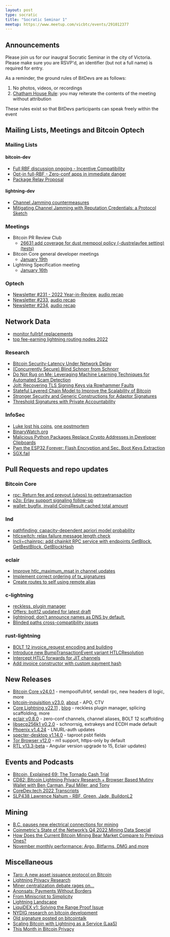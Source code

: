 ```yaml
---
layout: post
type: socratic
title: "Socratic Seminar 1"
meetup: https://www.meetup.com/vicbtc/events/291012377
---
```



## Announcements
Please join us for our inaugral Socratic Seminar in the city of Victoria. Please make sure you are RSVP'd, an identifier (but not a full name) is required for entry.

As a reminder, the ground rules of BitDevs are as follows:
1. No photos, videos, or recordings
2. [Chatham House Rule](https://en.wikipedia.org/wiki/Chatham_House_Rule): you may reiterate the contents of the meeting without attribution

These rules exist so that BitDevs participants can speak freely within the event

## Mailing Lists, Meetings and Bitcoin Optech

### Mailing Lists

#### bitcoin-dev

- [Full RBF discussion ongoing - Incentive Compatibility](https://github.com/bitcoin/bitcoin/pull/26451)
- [Opt-in full-RBF - Zero-conf apps in immediate danger](https://lists.linuxfoundation.org/pipermail/bitcoin-dev/2022-December/021226.html)
- [Package Relay Proposal](https://lists.linuxfoundation.org/pipermail/bitcoin-dev/2022-November/021140.html)

#### lightning-dev

- [Channel Jamming countermeasures](https://research.chaincode.com/2022/11/15/unjamming-lightning/)
- [Mitigating Channel Jamming with Reputation Credentials: a Protocol Sketch](https://lists.linuxfoundation.org/pipermail/lightning-dev/2022-November/003754.html)

### Meetings

- Bitcoin PR Review Club
    - [26631 add coverage for dust mempool policy (-dustrelayfee setting) (tests)](https://bitcoincore.reviews/26631)
- Bitcoin Core general developer meetings
	- [January 19th](https://www.erisian.com.au/bitcoin-core-dev/log-2023-01-19.html)
- Lightning Specification meeting
    - [January 16th](https://github.com/lightning/bolts/issues/1050)

### Optech

- [Newsletter #231 - 2022 Year-in-Review](https://bitcoinops.org/en/newsletters/2022/12/21/), [audio recap](https://twitter.com/bitcoinoptech/status/1605941173452824576)
- [Newsletter #233](https://bitcoinops.org/en/newsletters/2023/01/11/), [audio recap](https://twitter.com/bitcoinoptech/status/1613551393628995584)
- [Newsletter #234](https://bitcoinops.org/en/newsletters/2023/01/18/), [audio recap](https://twitter.com/bitcoinoptech/status/1616087744077508613)

## Network Data

- [monitor fullrbf replacements](https://fullrbf.mempool.observer/)
- [top fee-earning lightning routing nodes 2022](https://mobile.twitter.com/alexbosworth/status/1601243139347730437)

### Research

- [Bitcoin Security-Latency Under Network Delay](https://arxiv.org/abs/2212.01372v1)
- [(Concurrently Secure) Blind Schnorr from Schnorr](https://eprint.iacr.org/2022/1676)
- [Do Not Rug on Me: Leveraging Machine Learning Techniques for Automated Scam Detection](https://www.mdpi.com/2227-7390/10/6/949)
- [Jolt: Recovering TLS Signing Keys via Rowhammer Faults](https://eprint.iacr.org/2022/1669)
- [Stateful Layered Chain Model to Improve the Scalability of Bitcoin](https://assets.researchsquare.com/files/rs-2249748/v1/4ce4be5b-1e2d-448c-ba33-d40df6ccc265.pdf?c=1668441157)
- [Stronger Security and Generic Constructions for Adaptor Signatures](https://eprint.iacr.org/2022/1687)
- [Threshold Signatures with Private Accountability](https://eprint.iacr.org/2022/1636)

### InfoSec

- [Luke lost his coins](https://twitter.com/LukeDashjr/status/1609613748364509184), [one postmortem](https://lordx64.medium.com/multiple-linux-backdoors-discovered-targeting-bitcoin-core-developer-technical-analysis-793f8491f561)
- [BinaryWatch.org](https://binarywatch.org/)
- [Malicious Python Packages Replace Crypto Addresses in Developer Clipboards](https://blog.phylum.io/pypi-malware-replaces-crypto-addresses-in-developers-clipboard)
- [Pwn the ESP32 Forever: Flash Encryption and Sec. Boot Keys Extraction](https://limitedresults.com/2019/11/pwn-the-esp32-forever-flash-encryption-and-sec-boot-keys-extraction/)
 - [SGX.fail](https://SGX.fail)

## Pull Requests and repo updates

### Bitcoin Core

- [rpc: Return fee and prevout (utxos) to getrawtransaction](https://github.com/bitcoin/bitcoin/pull/23319)
- [p2p: Erlay support signaling follow-up](https://github.com/bitcoin/bitcoin/pull/26359)
- [wallet: bugfix, invalid CoinsResult cached total amount](https://github.com/bitcoin/bitcoin/pull/26560)

### lnd

- [pathfinding: capacity-dependent apriori model probability](https://github.com/lightningnetwork/lnd/pull/6857)
- [htlcswitch: relax failure message length check](https://github.com/lightningnetwork/lnd/pull/6913)
- [lncli+chainrpc: add chainkit RPC service with endpoints GetBlock, GetBestBlock, GetBlockHash](https://github.com/lightningnetwork/lnd/pull/7197)

### eclair

- [Improve htlc_maximum_msat in channel updates](https://github.com/ACINQ/eclair/pull/2299)
- [Implement correct ordering of tx_signatures](https://github.com/ACINQ/eclair/pull/2501)
- [Create routes to self using remote alias](https://github.com/ACINQ/eclair/pull/2507)

### c-lightning

- [reckless, plugin manager](https://github.com/ElementsProject/lightning/pull/5647)
- [Offers: bolt12 updated for latest draft](https://github.com/ElementsProject/lightning/pull/5676)
- [lightningd: don't announce names as DNS by default.](https://github.com/ElementsProject/lightning/pull/5796)
- [Blinded paths cross-compatibility issues](https://github.com/ElementsProject/lightning/issues/5823)

### rust-lightning

- [BOLT 12 invoice_request encoding and building](https://github.com/lightningdevkit/rust-lightning/pull/1738)
- [Introduce new BumpTransactionEvent variant HTLCResolution](https://github.com/lightningdevkit/rust-lightning/pull/1825)
- [Intercept HTLC forwards for JIT channels](https://github.com/lightningdevkit/rust-lightning/pull/1835)
- [Add invoice constructor with custom payment hash](https://github.com/lightningdevkit/rust-lightning/pull/1894)

## New Releases

- [Bitcoin Core v24.0.1](https://github.com/bitcoin/bitcoin/releases/tag/v24.0.1) - mempoolfullrbf, sendall rpc, new headers dl logic, more
- [bitcoin-inquisition v23.0](https://github.com/bitcoin-inquisition/bitcoin/releases/tag/inq-v23.0), [about](https://lists.linuxfoundation.org/pipermail/bitcoin-dev/2022-December/021275.html) - APO, CTV
- [Core Lightning v22.11](https://github.com/ElementsProject/lightning/releases/tag/v22.11) , [blog](https://github.com/ElementsProject/lightning/releases/tag/v22.11) - reckless plugin manager, splicing scaffolding, more
- [eclair v0.8.0](https://github.com/ACINQ/eclair/releases/tag/v0.8.0) - zero-conf channels, channel aliases, BOLT 12 scaffolding
- [libsecp256k1 v0.2.0](https://github.com/bitcoin-core/secp256k1/releases/tag/v0.2.0) - schnorrsig, extrakeys and ECDH made default
- [Phoenix v1.4.24](https://github.com/ACINQ/phoenix/releases/tag/android-legacy-v1.4.24) - LNURL-auth updates
- [specter-desktop v1.14.0](https://github.com/cryptoadvance/specter-desktop/releases/tag/v1.14.0) - taproot psbt fields
- [Tor Browser v12.0](https://blog.torproject.org/new-release-tor-browser-120/) - m1 support, https-only by default
- [RTL v13.3-beta](https://github.com/Ride-The-Lightning/RTL/releases/tag/v0.13.3) - Angular version upgrade to 15, Eclair updates)

## Events and Podcasts

- [Bitcoin, Explained 69: The Tornado Cash Trial](https://anchor.fm/bitcoin-explained/episodes/Bitcoin--Explained-69-The-Tornado-Cash-Trial-e1rl2lp)
- [CD82: Bitcoin Lightning Privacy Research + Browser Based Mutiny Wallet with Ben Carman, Paul Miller, and Tony](https://www.podpage.com/citadeldispatch/cd82-bitcoin-lightning-privacy-research-browser-based-mutiny-wallet-with-ben-carman-paul-miller-and-tony/)
- [CoreDev.tech 2022 Transcripts](https://diyhpl.us/wiki/transcripts/bitcoin-core-dev-tech/)
- [SLP438 Lawrence Nahum - RBF, Green, Jade, BuildonL2](https://anchor.fm/stephan-livera/episodes/SLP438-Lawrence-Nahum---RBF--Green--Jade--BuildonL2-e1rtm3o)

## Mining

- [B.C. pauses new electrical connections for mining](https://news.gov.bc.ca/releases/2022EMLI0067-001928)
- [Coinmetric's State of the Network’s Q4 2022 Mining Data Special](https://coinmetrics.substack.com/p/state-of-the-network-issue-185#new_tab)
- [How Does the Current Bitcoin Mining Bear Market Compare to Previous Ones?](https://hashrateindex.com/blog/how-does-the-current-bitcoin-mining-bear-market-compare-to-previous-ones/)
- [November monthly performance: Argo, Bitfarms, DMG and more](https://compassmining.io/education/mining-stock-roundup-november-monthly-numbers/)

## Miscellaneous

- [Taro: A new asset issuance protocol on Bitcoin](https://coinshares.com/research/taro-a-new-asset-issuance-protocol-on-bitcoin#major_taro_opportunities)
- [Lightning Privacy Research](https://lightningprivacy.com/en/introduction)
- [Miner centralization debate rages on...](https://twitter.com/LynAldenContact/status/1607456776567525376)
- [Anonsats: Payments Without Borders](https://hackmd.io/@anonsats/SJDzzRR4i)
- [From Miniscript to Simplicity](https://blog.blockstream.com/from-miniscript-to-simplicity/)
- [Lightning Landscape](https://www.lightning-landscape.net/projects)
- [LiquiDEX v1: Solving the Range Proof Issue](https://blog.blockstream.com/liquidex-v1-solving-the-rangeproof-issue/)
- [NYDIG research on bitcoin development](https://assets-global.website-files.com/614e11536f66309636c98688/63208342664438223226c3de_NYDIG%20-%20Developers%20of%20Bitcoin%202022.pdf)
- [Old signature posted on bitcointalk](https://bitcointalk.org/index.php?topic=5421158.msg61353840#msg61353840)
- [Scaling Bitcoin with Lightning as a Service (LaaS)](https://medium.com/breez-technology/scaling-bitcoin-with-lightning-as-a-service-laas-369e7e6f6cb2)
- [This Month in Bitcoin Privacy](https://enegnei.github.io/This-Month-In-Bitcoin-Privacy/November_2022/)
